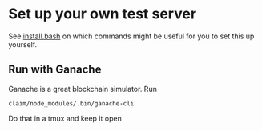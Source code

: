 # Set up your own test server
See [install.bash](install.bash) on which commands might be useful for you to set this up yourself.

## Run with Ganache
Ganache is a great blockchain simulator. Run 

```
claim/node_modules/.bin/ganache-cli
```
Do that in a tmux and keep it open